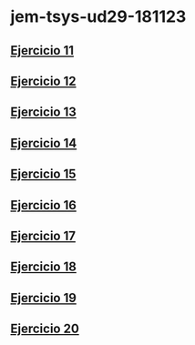 # jem-tsys-ud29-181123

## [Ejercicio 11](https://juankaesma.github.io/jem-tsys-ud29-181123/Ej11)
## [Ejercicio 12](https://juankaesma.github.io/jem-tsys-ud29-181123/Ej12)
## [Ejercicio 13](https://juankaesma.github.io/jem-tsys-ud29-181123/Ej13)
## [Ejercicio 14](https://juankaesma.github.io/jem-tsys-ud29-181123/Ej14)
## [Ejercicio 15](https://juankaesma.github.io/jem-tsys-ud29-181123/Ej15)
## [Ejercicio 16](https://juankaesma.github.io/jem-tsys-ud29-181123/Ej16)
## [Ejercicio 17](https://juankaesma.github.io/jem-tsys-ud29-181123/Ej17)
## [Ejercicio 18](https://juankaesma.github.io/jem-tsys-ud29-181123/Ej18)
## [Ejercicio 19](https://juankaesma.github.io/jem-tsys-ud29-181123/Ej19)
## [Ejercicio 20](https://juankaesma.github.io/jem-tsys-ud29-181123/Ej20)





